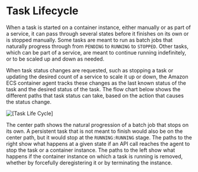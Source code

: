 # Task Lifecycle<a name="task_life_cycle"></a>

When a task is started on a container instance, either manually or as part of a service, it can pass through several states before it finishes on its own or is stopped manually\. Some tasks are meant to run as batch jobs that naturally progress through from `PENDING` to `RUNNING` to `STOPPED`\. Other tasks, which can be part of a service, are meant to continue running indefinitely, or to be scaled up and down as needed\.

When task status changes are requested, such as stopping a task or updating the desired count of a service to scale it up or down, the Amazon ECS container agent tracks these changes as the last known status of the task and the desired status of the task\. The flow chart below shows the different paths that task status can take, based on the action that causes the status change\.

![\[Task Life Cycle\]](http://docs.aws.amazon.com/AmazonECS/latest/developerguide/images/task-lifecycle.png)

The center path shows the natural progression of a batch job that stops on its own\. A persistent task that is not meant to finish would also be on the center path, but it would stop at the `RUNNING:RUNNING` stage\. The paths to the right show what happens at a given state if an API call reaches the agent to stop the task or a container instance\. The paths to the left show what happens if the container instance on which a task is running is removed, whether by forcefully deregistering it or by terminating the instance\.